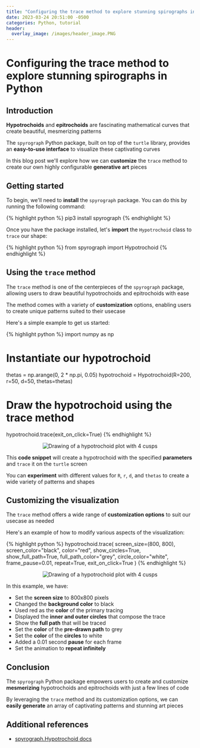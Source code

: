```yaml
---
title: "Configuring the trace method to explore stunning spirographs in Python"
date: 2023-03-24 20:51:00 -0500
categories: Python, tutorial
header:
  overlay_image: /images/header_image.PNG
---
```


# Configuring the trace method to explore stunning spirographs in Python

## Introduction

**Hypotrochoids** and **epitrochoids** are fascinating mathematical curves that create beautiful, mesmerizing patterns

The `spyrograph` Python package, built on top of the `turtle` library, provides an **easy-to-use interface** to visualize these captivating curves

In this blog post we'll explore how we can **customize** the `trace` method to create our own highly configurable **generative art** pieces

## Getting started

To begin, we'll need to **install** the `spyrograph` package. You can do this by running the following command:

{% highlight python %}
pip3 install spyrograph
{% endhighlight %}

Once you have the package installed, let's **import** the `Hypotrochoid` class to `trace` our shape:

{% highlight python %}
from spyrograph import Hypotrochoid
{% endhighlight %}

## Using the `trace` method

The `trace` method is one of the centerpieces of the `spyrograph` package, allowing users to draw beautiful hypotrochoids and epitrochoids with ease

The method comes with a variety of **customization** options, enabling users to create unique patterns suited to their usecase

Here's a simple example to get us started:

{% highlight python %}
import numpy as np

# Instantiate our hypotrochoid
thetas = np.arange(0, 2 * np.pi, 0.05)
hypotrochoid = Hypotrochoid(R=200, r=50, d=50, thetas=thetas)

# Draw the hypotrochoid using the trace method
hypotrochoid.trace(exit_on_click=True)
{% endhighlight %}

<p align="center">
  <img src="{{ site.url }}{{ site.baseurl }}/images/astroid.PNG" alt="Drawing of a hypotrochoid plot with 4 cusps">
</p>

This **code snippet** will create a hypotrochoid with the specified **parameters** and `trace` it on the `turtle` screen

You can **experiment** with different values for `R`, `r`, `d`, and `thetas` to create a wide variety of patterns and shapes

## Customizing the visualization

The `trace` method offers a wide range of **customization options** to suit our usecase as needed

Here's an example of how to modify various aspects of the visualization:

{% highlight python %}
hypotrochoid.trace(
    screen_size=(800, 800),
    screen_color="black",
    color="red",
    show_circles=True,
    show_full_path=True,
    full_path_color="grey",
    circle_color="white",
    frame_pause=0.01,
    repeat=True,
    exit_on_click=True
)
{% endhighlight %}

<p align="center">
  <img src="{{ site.url }}{{ site.baseurl }}/images/trace_example.gif" alt="Drawing of a hypotrochoid plot with 4 cusps">
</p>

In this example, we have:

- Set the **screen size** to 800x800 pixels
- Changed the **background color** to black
- Used red as the **color** of the primary tracing
- Displayed the **inner and outer circles** that compose the trace
- Show the **full path** that will be traced
- Set the **color** of the **pre-drawn path** to grey
- Set the **color** of the **circles** to white
- Added a 0.01 second **pause** for each frame
- Set the animation to **repeat infinitely**

## Conclusion

The `spyrograph` Python package empowers users to create and customize **mesmerizing** hypotrochoids and epitrochoids with just a few lines of code

By leveraging the `trace` method and its customization options, we can **easily generate** an array of captivating patterns and stunning art pieces

## Additional references
- [spyrograph.Hypotrochoid docs](https://spyrograph.readthedocs.io/en/latest/source/spyrograph.hypotrochoid.html#trace)